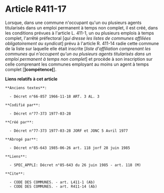 # Article R411-17

Lorsque, dans une commune n'occupant qu'un ou plusieurs agents titularisés dans un emploi permanent à temps non complet, il
est créé, dans les conditions prévues à l'article L. 411-1, un ou plusieurs emplois à temps complet, l'arrêté préfectoral
[*qui dresse les listes de communes affiliées obligatoirement au syndicat*] prévu à l'article R. 411-14 radie cette commune
de la liste sur laquelle elle était inscrite [*liste d'affiliation comprenant les communes qui n'occupent qu'un ou plusieurs
agents titularisés dans un emploi permanent à temps non complet*] et procède à son inscription sur celle comprenant les
communes employant au moins un agent à temps complet [**]compétence[**].

**Liens relatifs à cet article**

	**Anciens textes**:

	  - Décret n°66-857 1966-11-18 ART. 3 AL. 3

	**Codifié par**:

	  - Décret n°77-373 1977-03-28

	**Créé par**:

	  - Décret n°77-373 1977-03-28 JORF et JONC 5 Avril 1977

	**Abrogé par**:

	  - Décret n°85-643 1985-06-26 art. 118 jorf 28 juin 1985

	**Liens**:

	  - SPEC_APPLI: Décret n°85-643 du 26 juin 1985 - art. 118 (M)

	**Cite**:

	  - CODE DES COMMUNES. - art. L411-1 (Ab)
	  - CODE DES COMMUNES. - art. R411-14 (Ab)

